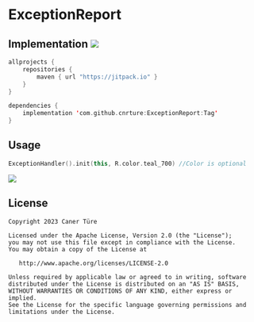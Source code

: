 # ExceptionReport

## Implementation [![](https://jitpack.io/v/cnrture/ExceptionReport.svg)](https://jitpack.io/#cnrture/ExceptionReport)
```kotlin
allprojects { 
    repositories {
        maven { url "https://jitpack.io" }
    }
}

dependencies {
    implementation 'com.github.cnrture:ExceptionReport:Tag'
}
```

## Usage
```kotlin
ExceptionHandler().init(this, R.color.teal_700) //Color is optional
```

<img src="https://user-images.githubusercontent.com/29903779/227750365-f650bd85-c915-40c7-9b89-3ebe98691585.gif"/>

## License

```
Copyright 2023 Caner Türe

Licensed under the Apache License, Version 2.0 (the "License");
you may not use this file except in compliance with the License.
You may obtain a copy of the License at

   http://www.apache.org/licenses/LICENSE-2.0

Unless required by applicable law or agreed to in writing, software
distributed under the License is distributed on an "AS IS" BASIS,
WITHOUT WARRANTIES OR CONDITIONS OF ANY KIND, either express or implied.
See the License for the specific language governing permissions and
limitations under the License.
```
